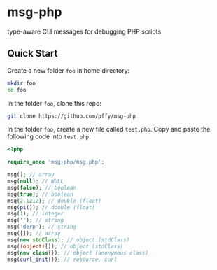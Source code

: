 # msg-php
type-aware CLI messages for debugging PHP scripts

## Quick Start

Create a new folder `foo` in home directory:
```bash
mkdir foo
cd foo
```

In the folder `foo`, clone this repo:
```bash
git clone https://github.com/pffy/msg-php
```

In the folder `foo`, create a new file called `test.php`. Copy and paste the following code into `test.php`:

```php
<?php

require_once 'msg-php/msg.php';

msg(); // array
msg(null); // NULL
msg(false); // boolean
msg(true); // boolean
msg(2.1212); // double (float)
msg(pi()); // double (float)
msg(1); // integer
msg(''); // string
msg('derp'); // string
msg([]); // array
msg(new stdClass); // object (stdClass)
msg((object)[]); // object (stdClass)
msg(new class{}); // object (anonymous class)
msg(curl_init()); // resource, curl
```
